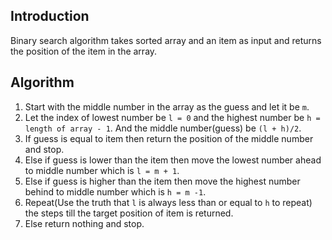 ## Introduction
Binary search algorithm takes sorted array and an item as input and returns the position of the item in the array.

## Algorithm
1. Start with the middle number in the array as the guess and let it be ```m```.
2. Let the index of lowest number be ```l = 0``` and the highest number be ```h = length of array - 1```.
   And the middle number(guess) be ```(l + h)/2```.
3. If guess is equal to item then return the position of the middle number and stop.
4. Else if guess is lower than the item then move the lowest number ahead to middle number which is ```l = m + 1```.
5. Else if guess is higher than the item then move the highest number behind to middle number which is ```h = m -1```.
6. Repeat(Use the truth that ```l``` is always less than or equal to ```h``` to repeat) the steps till the target position of item is returned.
7. Else return nothing and stop.  

